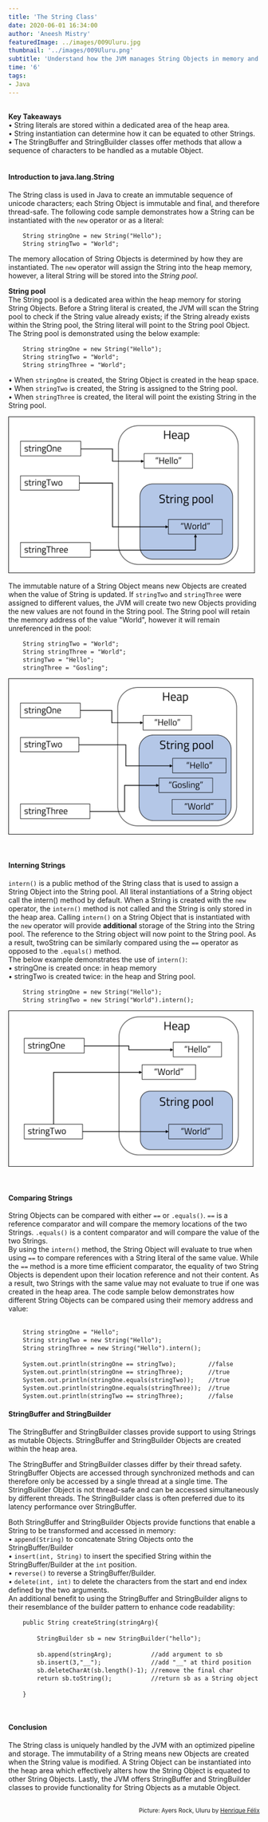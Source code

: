 ```yaml
---
title: 'The String Class'
date: 2020-06-01 16:34:00
author: 'Aneesh Mistry'
featuredImage: ../images/009Uluru.jpg
thumbnail: '../images/009Uluru.png'
subtitle: 'Understand how the JVM manages String Objects in memory and at runtime. Review the functionality of the StringBuffer and StringBuilder class.'
time: '6'
tags:
- Java
---
```

<br>
<strong>Key Takeaways</strong><br>
&#8226; String literals are stored within a dedicated area of the heap area.<br>
&#8226; String instantiation can determine how it can be equated to other Strings.<br>
&#8226; The StringBuffer and StringBuilder classes offer methods that allow a sequence of characters to be handled as a mutable Object.<br>

<br>
<h4>Introduction to java.lang.String</h4>
<p>
The String class is used in Java to create an immutable sequence of unicode characters; each String Object is immutable and final, and therefore thread-safe. The following code sample demonstrates how a String can be instantiated with the <code language="java">new</code> operator or as a literal:
</p>

```java{numberLines:true}
    String stringOne = new String("Hello");
    String stringTwo = "World";
```
<p>
The memory allocation of String Objects is determined by how they are instantiated. The <code language="java">new</code> operator will assign the String into the heap memory, however, a literal String will be stored into the <i>String pool</i>.
</p>
<p>
<strong>String pool</strong><br>
The String pool is a dedicated area within the heap memory for storing String Objects.  Before a String literal is created, the JVM will scan the String pool to check if the String value already exists; if the String already exists within the String pool, the String literal will point to the String pool Object.<br>
The String pool is demonstrated using the below example:
</p>

```java{numberLines:true}
    String stringOne = new String("Hello");
    String stringTwo = "World";
    String stringThree = "World";

```
<p>
&#8226; When <code language="java">stringOne</code> is created, the String Object is created in the heap space.<br>
&#8226; When <code language="java">stringTwo</code> is created, the String is assigned to the String pool.<br>
&#8226; When <code language="java">stringThree</code> is created, the literal will point the existing String in the String pool.

</p>

![String pool diagram](../../src/images/009StringPool.png)

<p>
The immutable nature of a String Object means new Objects are created when the value of String is updated. If <code language="java">stringTwo</code> and <code language="java">stringThree</code> were assigned to different values, the JVM will create two new Objects providing the new values are not found in the String pool. The String pool will retain the memory address of the value "World", however it will remain unreferenced in the pool:
</p>

```java{numberLines:true}
    String stringTwo = "World";
    String stringThree = "World";
    stringTwo = "Hello";
    stringThree = "Gosling";
```

![String pool diagram](../../src/images/009StringPoolUpdate.png)


<br>
<h4>Interning Strings</h4>
<p>
<code language="java">intern()</code> is a public method of the String class that is used to assign a String Object into the String pool. All literal instantiations of a String object call the intern() method by default. When a String is created with the <code language="java">new</code> operator, the <code language="java">intern()</code> method is not called and the String is only stored in the heap area. Calling <code language="java">intern()</code> on a String Object that is instantiated with the <code language="java">new</code> operator will provide <strong>additional</strong> storage of the String into the String pool. The reference to the String object will now point to the String pool. As a result, twoString can be similarly compared using the <code language="java">==</code> operator as opposed to the <code language="java">.equals()</code> method.<br>
The below example demonstrates the use of <code language="java">intern()</code>: <br>
&#8226; stringOne is created once: in heap memory<br>
&#8226; stringTwo is created twice: in the heap and String pool.<br>
</p>

```java{numberLines:true}
    String stringOne = new String("Hello");
    String stringTwo = new String("World").intern();

```

![String operator diagram](../../src/images/009StringOp.png)

<br>
<h4>Comparing Strings</h4>
<p>
String Objects can be compared with either <code language="java">==</code> or <code language="java">.equals()</code>. <code language="java">==</code> is a reference comparator and will compare the memory locations of the two Strings. <code language="java">.equals()</code> is a content comparator and will compare the value of the two Strings.<br>
By using the <code language="java">intern()</code> method, the String Object will evaluate to true when using <code language="java">==</code> to compare references with a String literal of the same value. While the <code language="java">==</code> method is a more time efficient comparator, the equality of two String Objects is dependent upon their location reference and not their content. As a result, two Strings with the same value may not evaluate to true if one was created in the heap area. 
The code sample below demonstrates how different String Objects can be compared using their memory address and value:
</p>

```java{numberLines:true}

    String stringOne = "Hello";
    String stringTwo = new String("Hello");
    String stringThree = new String("Hello").intern();

    System.out.println(stringOne == stringTwo);         //false
    System.out.println(stringOne == stringThree);       //true
    System.out.println(stringOne.equals(stringTwo));    //true
    System.out.println(stringOne.equals(stringThree));  //true
    System.out.println(stringTwo == stringThree);       //false

```

<h4>StringBuffer and StringBuilder</h4>
<p>
The StringBuffer and StringBuilder classes provide support to using Strings as mutable Objects. StringBuffer and StringBuilder Objects are created within the heap area.
</p>
<p>
The StringBuffer and StringBuilder classes differ by their thread safety. StringBuffer Objects are accessed through synchronized methods and can therefore only be accessed by a single thread at a single time. The StringBuilder Object is not thread-safe and can be accessed simultaneously by different threads. The StringBuilder class is often preferred due to its latency performance over StringBuffer.
</p>
<p>
Both StringBuffer and StringBuilder Objects provide functions that enable a String to be transformed and accessed in memory:<br>
&#8226; <code language="java">append(String)</code> to concatenate String Objects onto the StringBuffer/Builder<br>
&#8226; <code language="java">insert(int, String)</code> to insert the specified String within the StringBuffer/Builder at the <code language="java">int</code> position.<br>
&#8226; <code language="java">reverse()</code> to reverse a StringBuffer/Builder.<br>
&#8226; <code language="java">delete(int, int)</code> to delete the characters from the start and end index defined by the two arguments.<br>
An additional benefit to using the StringBuffer and StringBuilder aligns to their resemblance of the builder pattern to enhance code readability:
</p>

```java{numberLines:true}
    public String createString(stringArg){
    
        StringBuilder sb = new StringBuilder("hello");

        sb.append(stringArg);           //add argument to sb
        sb.insert(3,"__");              //add "__" at third position
        sb.deleteCharAt(sb.length()-1); //remove the final char
        return sb.toString();           //return sb as a String object

    }

```
<br>
<h4>Conclusion</h4>
<p>
The String class is uniquely handled by the JVM with an optimized pipeline and storage. The immutability of a String means new Objects are created when the String value is modified. A String Object can be instantiated into the heap area which effectively alters how the String Object is equated to other String Objects. Lastly, the JVM offers StringBuffer and StringBuilder classes to provide functionality for String Objects as a mutable Object.
</p>

<br>
<small style="float: right;" >Picture: Ayers Rock, Uluru by <a target="_blank" href="https://unsplash.com/@henriquefelix">Henrique Félix</small></a><br>